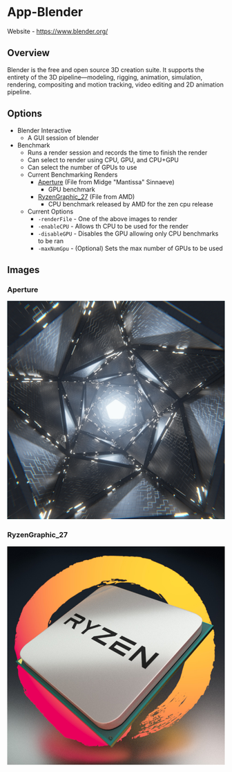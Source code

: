 # App-Blender

Website - https://www.blender.org/

## Overview

Blender is the free and open source 3D creation suite.
It supports the entirety of the 3D pipeline—modeling, rigging, animation,
simulation, rendering, compositing and motion tracking, video editing and 2D animation pipeline.

## Options

* Blender Interactive
    * A GUI session of blender
* Benchmark
    * Runs a render session and records the time to finish the render
    * Can select to render using CPU, GPU, and CPU+GPU
    * Can select the number of GPUs to use
    * Current Benchmarking Renders
        * [Aperture](https://cloud.blender.org/p/gallery/5891c75149932b00185a03f1) (File from Midge "Mantissa" Sinnaeve)
            * GPU benchmark
        * [RyzenGraphic_27](http://download.amd.com/demo/RyzenGraphic_27.blend) (File from AMD)
            * CPU benchmark released by AMD for the zen cpu release
    * Current Options
        * `-renderFile` - One of the above images to render
        * `-enableCPU` - Allows th CPU to be used for the render
        * `-disableGPU` - Disables the GPU allowing only CPU benchmarks
        to be ran
        * `-maxNumGpu` - (Optional) Sets the max number of GPUs to be used

## Images

### Aperture

![aperture_image](./NAE/Aperture.jpg)


### RyzenGraphic_27

![ryzengraphic27_image](./NAE/RyzenGraphic_27.jpg)
